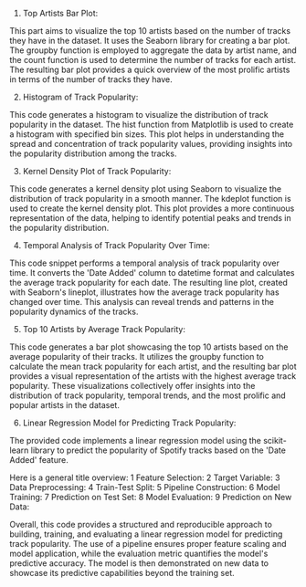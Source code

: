 1. Top Artists Bar Plot:

This part aims to visualize the top 10 artists based on the number of tracks they have in the dataset. It uses the Seaborn library for creating a bar plot. The groupby function is employed to aggregate the data by artist name, and the count function is used to determine the number of tracks for each artist. The resulting bar plot provides a quick overview of the most prolific artists in terms of the number of tracks they have.

2. Histogram of Track Popularity:

This code generates a histogram to visualize the distribution of track popularity in the dataset. The hist function from Matplotlib is used to create a histogram with specified bin sizes. This plot helps in understanding the spread and concentration of track popularity values, providing insights into the popularity distribution among the tracks.

3. Kernel Density Plot of Track Popularity:

This code generates a kernel density plot using Seaborn to visualize the distribution of track popularity in a smooth manner. The kdeplot function is used to create the kernel density plot. This plot provides a more continuous representation of the data, helping to identify potential peaks and trends in the popularity distribution.

4. Temporal Analysis of Track Popularity Over Time:

This code snippet performs a temporal analysis of track popularity over time. It converts the 'Date Added' column to datetime format and calculates the average track popularity for each date. The resulting line plot, created with Seaborn's lineplot, illustrates how the average track popularity has changed over time. This analysis can reveal trends and patterns in the popularity dynamics of the tracks.

5. Top 10 Artists by Average Track Popularity:

This code generates a bar plot showcasing the top 10 artists based on the average popularity of their tracks. It utilizes the groupby function to calculate the mean track popularity for each artist, and the resulting bar plot provides a visual representation of the artists with the highest average track popularity.
These visualizations collectively offer insights into the distribution of track popularity, temporal trends, and the most prolific and popular artists in the dataset.

6. Linear Regression Model for Predicting Track Popularity:

The provided code implements a linear regression model using the scikit-learn library to predict the popularity of Spotify tracks based on the 'Date Added' feature. 

  Here is a general title overview:
1  Feature Selection:
2  Target Variable:
3  Data Preprocessing: 
4  Train-Test Split:
5  Pipeline Construction:
6  Model Training:
7  Prediction on Test Set:
8  Model Evaluation:
9  Prediction on New Data:

Overall, this code provides a structured and reproducible approach to building, training, and evaluating a linear regression model for predicting track popularity. The use of a pipeline ensures proper feature scaling and model application, while the evaluation metric quantifies the model's predictive accuracy. The model is then demonstrated on new data to showcase its predictive capabilities beyond the training set.



